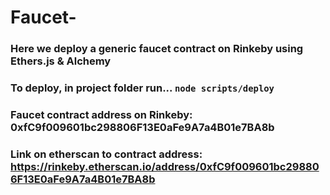 # Faucet-

### Here we deploy a generic faucet contract on Rinkeby using Ethers.js & Alchemy

### To deploy, in project folder run... ```node scripts/deploy```

### Faucet contract address on Rinkeby: 0xfC9f009601bc298806F13E0aFe9A7a4B01e7BA8b

### Link on etherscan to contract address: https://rinkeby.etherscan.io/address/0xfC9f009601bc298806F13E0aFe9A7a4B01e7BA8b
